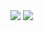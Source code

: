 <!--### Hi there 👋 -->

<img src="https://img.shields.io/badge/-239DFF?style=flat&logo=C&logoColor=black"/>
<img src="https://img.shields.io/badge/-00599C?style=flat&logo=C++&logoColor=black"/>

<!--
**rmscjf2002/rmscjf2002** is a ✨ _special_ ✨ repository because its `README.md` (this file) appears on your GitHub profile.

Here are some ideas to get you started:

- 🔭 I’m currently working on ...
- 🌱 I’m currently learning ...
- 👯 I’m looking to collaborate on ...
- 🤔 I’m looking for help with ...
- 💬 Ask me about ...
- 📫 How to reach me: ...
- 😄 Pronouns: ...
- ⚡ Fun fact: ...
-->
